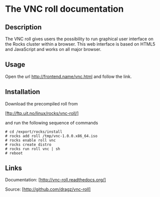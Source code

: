 The VNC roll documentation
==============================

Description
------------------------------

The VNC roll gives users the possibility to run graphical user interface on the Rocks cluster within a
browser.  This web interface is based on HTML5 and JavaScript and works on all major browser.

Usage
-----------------------------
Open the url http://frontend.name/vnc.html and follow the link.

Installation
--------------------
Download the precompiled roll from 

[ftp://ftp.uit.no/linux/rocks/vnc-roll/]

and run the following sequence of commands

```
# cd /export/rocks/install
# rocks add roll /tmp/vnc-1.0.0.x86_64.iso
# rocks enable roll vnc
# rocks create distro
# rocks run roll vnc | sh
# reboot
```

Links
----------

Documentation: [http://vnc-roll.readthedocs.org/]

Source:  [http://github.com/dragz/vnc-roll]

